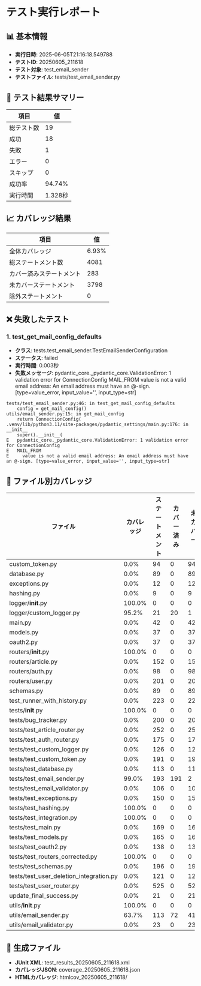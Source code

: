 # テスト実行レポート

## 📊 基本情報
- **実行日時**: 2025-06-05T21:16:18.549788
- **テストID**: 20250605_211618
- **テスト対象**: test_email_sender
- **テストファイル**: tests/test_email_sender.py

## 🧪 テスト結果サマリー

| 項目 | 値 |
|------|-----|
| 総テスト数 | 19 |
| 成功 | 18 |
| 失敗 | 1 |
| エラー | 0 |
| スキップ | 0 |
| 成功率 | 94.74% |
| 実行時間 | 1.328秒 |

## 📈 カバレッジ結果

| 項目 | 値 |
|------|-----|
| 全体カバレッジ | 6.93% |
| 総ステートメント数 | 4081 |
| カバー済みステートメント | 283 |
| 未カバーステートメント | 3798 |
| 除外ステートメント | 0 |


## ❌ 失敗したテスト

### 1. test_get_mail_config_defaults
- **クラス**: tests.test_email_sender.TestEmailSenderConfiguration
- **ステータス**: failed
- **実行時間**: 0.003秒
- **失敗メッセージ**: pydantic_core._pydantic_core.ValidationError: 1 validation error for ConnectionConfig
MAIL_FROM
  value is not a valid email address: An email address must have an @-sign. [type=value_error, input_value='', input_type=str]
```
tests/test_email_sender.py:46: in test_get_mail_config_defaults
    config = get_mail_config()
utils/email_sender.py:15: in get_mail_config
    return ConnectionConfig(
.venv/lib/python3.11/site-packages/pydantic_settings/main.py:176: in __init__
    super().__init__(
E   pydantic_core._pydantic_core.ValidationError: 1 validation error for ConnectionConfig
E   MAIL_FROM
E     value is not a valid email address: An email address must have an @-sign. [type=value_error, input_value='', input_type=str]
```


## 📁 ファイル別カバレッジ

| ファイル | カバレッジ | ステートメント | カバー済み | 未カバー |
|----------|------------|----------------|-----------|----------|
| custom_token.py | 0.0% | 94 | 0 | 94 |
| database.py | 0.0% | 89 | 0 | 89 |
| exceptions.py | 0.0% | 12 | 0 | 12 |
| hashing.py | 0.0% | 9 | 0 | 9 |
| logger/__init__.py | 100.0% | 0 | 0 | 0 |
| logger/custom_logger.py | 95.2% | 21 | 20 | 1 |
| main.py | 0.0% | 42 | 0 | 42 |
| models.py | 0.0% | 37 | 0 | 37 |
| oauth2.py | 0.0% | 37 | 0 | 37 |
| routers/__init__.py | 100.0% | 0 | 0 | 0 |
| routers/article.py | 0.0% | 152 | 0 | 152 |
| routers/auth.py | 0.0% | 98 | 0 | 98 |
| routers/user.py | 0.0% | 201 | 0 | 201 |
| schemas.py | 0.0% | 89 | 0 | 89 |
| test_runner_with_history.py | 0.0% | 223 | 0 | 223 |
| tests/__init__.py | 100.0% | 0 | 0 | 0 |
| tests/bug_tracker.py | 0.0% | 200 | 0 | 200 |
| tests/test_article_router.py | 0.0% | 252 | 0 | 252 |
| tests/test_auth_router.py | 0.0% | 175 | 0 | 175 |
| tests/test_custom_logger.py | 0.0% | 126 | 0 | 126 |
| tests/test_custom_token.py | 0.0% | 191 | 0 | 191 |
| tests/test_database.py | 0.0% | 113 | 0 | 113 |
| tests/test_email_sender.py | 99.0% | 193 | 191 | 2 |
| tests/test_email_validator.py | 0.0% | 106 | 0 | 106 |
| tests/test_exceptions.py | 0.0% | 150 | 0 | 150 |
| tests/test_hashing.py | 100.0% | 0 | 0 | 0 |
| tests/test_integration.py | 100.0% | 0 | 0 | 0 |
| tests/test_main.py | 0.0% | 169 | 0 | 169 |
| tests/test_models.py | 0.0% | 165 | 0 | 165 |
| tests/test_oauth2.py | 0.0% | 138 | 0 | 138 |
| tests/test_routers_corrected.py | 100.0% | 0 | 0 | 0 |
| tests/test_schemas.py | 0.0% | 196 | 0 | 196 |
| tests/test_user_deletion_integration.py | 0.0% | 121 | 0 | 121 |
| tests/test_user_router.py | 0.0% | 525 | 0 | 525 |
| update_final_success.py | 0.0% | 21 | 0 | 21 |
| utils/__init__.py | 100.0% | 0 | 0 | 0 |
| utils/email_sender.py | 63.7% | 113 | 72 | 41 |
| utils/email_validator.py | 0.0% | 23 | 0 | 23 |

## 📎 生成ファイル
- **JUnit XML**: test_results_20250605_211618.xml
- **カバレッジJSON**: coverage_20250605_211618.json
- **HTMLカバレッジ**: htmlcov_20250605_211618/
